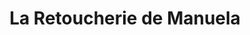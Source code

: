 ---
title: "La Retoucherie de Manuela"
url: /caracas/la-retoucherie-de-manuela-2a-av-de-los-palos-grandes/
shop: Schneiderei
---